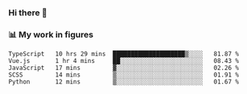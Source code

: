 ### Hi there 👋

### 📊 My work in figures

<!--START_SECTION:waka-->

```text
TypeScript   10 hrs 29 mins  ████████████████████▒░░░░   81.87 %
Vue.js       1 hr 4 mins     ██░░░░░░░░░░░░░░░░░░░░░░░   08.43 %
JavaScript   17 mins         ▓░░░░░░░░░░░░░░░░░░░░░░░░   02.26 %
SCSS         14 mins         ▒░░░░░░░░░░░░░░░░░░░░░░░░   01.91 %
Python       12 mins         ▒░░░░░░░░░░░░░░░░░░░░░░░░   01.67 %
```

<!--END_SECTION:waka-->
